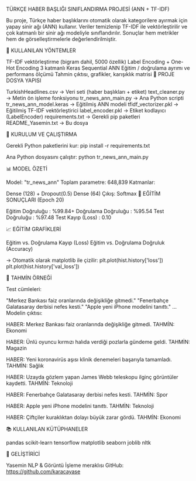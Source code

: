 TÜRKÇE HABER BAŞLIĞI SINIFLANDIRMA PROJESİ (ANN + TF-IDF)

Bu proje, Türkçe haber başlıklarını otomatik olarak kategorilere ayırmak için yapay sinir ağı (ANN) kullanır. Veriler temizlenip TF-IDF ile vektörleştirilir ve çok katmanlı bir sinir ağı modeliyle sınıflandırılır. Sonuçlar hem metrikler hem de görselleştirmelerle değerlendirilmiştir.

📌 KULLANILAN YÖNTEMLER

TF-IDF vektörleştirme (bigram dahil, 5000 özellik)
Label Encoding + One-Hot Encoding
3 katmanlı Keras Sequential ANN
Eğitim / doğrulama ayrımı ve performans ölçümü
Tahmin çıktısı, grafikler, karışıklık matrisi
📁 PROJE DOSYA YAPISI

TurkishHeadlines.csv → Veri seti (haber başlıkları + etiket) text_cleaner.py → Metin ön işleme fonksiyonu tr_news_ann_main.py → Ana Python scripti tr_news_ann_model.keras → Eğitilmiş ANN modeli tfidf_vectorizer.pkl → Eğitilmiş TF-IDF vektörleştirici label_encoder.pkl → Etiket kodlayıcı (LabelEncoder) requirements.txt → Gerekli pip paketleri README_Yasemin.txt → Bu dosya

🚀 KURULUM VE ÇALIŞTIRMA

Gerekli Python paketlerini kur: pip install -r requirements.txt

Ana Python dosyasını çalıştır: python tr_news_ann_main.py

📊 MODEL ÖZETİ

Model: "tr_news_ann" Toplam parametre: 648,839 Katmanlar:

Dense (128) + Dropout(0.5)
Dense (64)
Çıkış: Softmax
🎯 EĞİTİM SONUÇLARI (Epoch 20)

Eğitim Doğruluğu : %99.84+ Doğrulama Doğruluğu : %95.54 Test Doğruluğu : %97.48 Test Kayıp (Loss) : 0.10

📈 EĞİTİM GRAFİKLERİ

Eğitim vs. Doğrulama Kayıp (Loss) Eğitim vs. Doğrulama Doğruluk (Accuracy)

→ Otomatik olarak matplotlib ile çizilir: plt.plot(hist.history['loss']) plt.plot(hist.history['val_loss'])

🧪 TAHMİN ÖRNEĞİ

Test cümleleri:

"Merkez Bankası faiz oranlarında değişikliğe gitmedi."
"Fenerbahçe Galatasaray derbisi nefes kesti."
"Apple yeni iPhone modelini tanıttı." ...
Modelin çıktısı:

HABER: Merkez Bankası faiz oranlarında değişikliğe gitmedi. TAHMİN: Ekonomi

HABER: Ünlü oyuncu kırmızı halıda verdiği pozlarla gündeme geldi. TAHMİN: Magazin

HABER: Yeni koronavirüs aşısı klinik denemeleri başarıyla tamamladı. TAHMİN: Sağlık

HABER: Uzayda gözlem yapan James Webb teleskopu ilginç görüntüler kaydetti. TAHMİN: Teknoloji

HABER: Fenerbahçe Galatasaray derbisi nefes kesti. TAHMİN: Spor

HABER: Apple yeni iPhone modelini tanıttı. TAHMİN: Teknoloji

HABER: Çiftçiler kuraklıktan dolayı büyük zarar gördü. TAHMİN: Ekonomi

📚 KULLANILAN KÜTÜPHANELER

pandas scikit-learn tensorflow matplotlib seaborn joblib nltk

🧠 GELİŞTİRİCİ

Yasemin
NLP & Görüntü İşleme meraklısı
GitHub: https://github.com/karacayase

